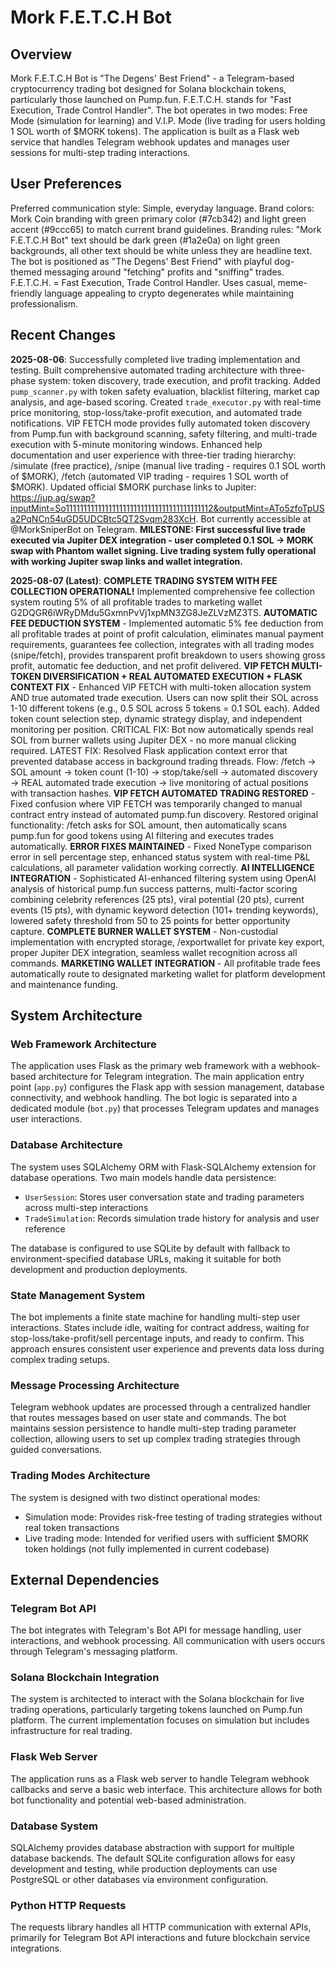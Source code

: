 # Mork F.E.T.C.H Bot

## Overview

Mork F.E.T.C.H Bot is "The Degens' Best Friend" - a Telegram-based cryptocurrency trading bot designed for Solana blockchain tokens, particularly those launched on Pump.fun. F.E.T.C.H. stands for "Fast Execution, Trade Control Handler". The bot operates in two modes: Free Mode (simulation for learning) and V.I.P. Mode (live trading for users holding 1 SOL worth of $MORK tokens). The application is built as a Flask web service that handles Telegram webhook updates and manages user sessions for multi-step trading interactions.

## User Preferences

Preferred communication style: Simple, everyday language.
Brand colors: Mork Coin branding with green primary color (#7cb342) and light green accent (#9ccc65) to match current brand guidelines.
Branding rules: "Mork F.E.T.C.H Bot" text should be dark green (#1a2e0a) on light green backgrounds, all other text should be white unless they are headline text. The bot is positioned as "The Degens' Best Friend" with playful dog-themed messaging around "fetching" profits and "sniffing" trades. F.E.T.C.H. = Fast Execution, Trade Control Handler. Uses casual, meme-friendly language appealing to crypto degenerates while maintaining professionalism.

## Recent Changes

**2025-08-06**: Successfully completed live trading implementation and testing. Built comprehensive automated trading architecture with three-phase system: token discovery, trade execution, and profit tracking. Added `pump_scanner.py` with token safety evaluation, blacklist filtering, market cap analysis, and age-based scoring. Created `trade_executor.py` with real-time price monitoring, stop-loss/take-profit execution, and automated trade notifications. VIP FETCH mode provides fully automated token discovery from Pump.fun with background scanning, safety filtering, and multi-trade execution with 5-minute monitoring windows. Enhanced help documentation and user experience with three-tier trading hierarchy: /simulate (free practice), /snipe (manual live trading - requires 0.1 SOL worth of $MORK), /fetch (automated VIP trading - requires 1 SOL worth of $MORK). Updated official $MORK purchase links to Jupiter: https://jup.ag/swap?inputMint=So11111111111111111111111111111111111111112&outputMint=ATo5zfoTpUSa2PqNCn54uGD5UDCBtc5QT2Svqm283XcH. Bot currently accessible at @MorkSniperBot on Telegram. **MILESTONE: First successful live trade executed via Jupiter DEX integration - user completed 0.1 SOL → MORK swap with Phantom wallet signing. Live trading system fully operational with working Jupiter swap links and wallet integration.**

**2025-08-07 (Latest)**: **COMPLETE TRADING SYSTEM WITH FEE COLLECTION OPERATIONAL!** Implemented comprehensive fee collection system routing 5% of all profitable trades to marketing wallet G2DQGR6iWRyDMdu5GxmnPvVj1xpMN3ZG8JeZLVzMZ3TS. **AUTOMATIC FEE DEDUCTION SYSTEM** - Implemented automatic 5% fee deduction from all profitable trades at point of profit calculation, eliminates manual payment requirements, guarantees fee collection, integrates with all trading modes (snipe/fetch), provides transparent profit breakdown to users showing gross profit, automatic fee deduction, and net profit delivered. **VIP FETCH MULTI-TOKEN DIVERSIFICATION + REAL AUTOMATED EXECUTION + FLASK CONTEXT FIX** - Enhanced VIP FETCH with multi-token allocation system AND true automated trade execution. Users can now split their SOL across 1-10 different tokens (e.g., 0.5 SOL across 5 tokens = 0.1 SOL each). Added token count selection step, dynamic strategy display, and independent monitoring per position. CRITICAL FIX: Bot now automatically spends real SOL from burner wallets using Jupiter DEX - no more manual clicking required. LATEST FIX: Resolved Flask application context error that prevented database access in background trading threads. Flow: /fetch → SOL amount → token count (1-10) → stop/take/sell → automated discovery → REAL automated trade execution → live monitoring of actual positions with transaction hashes. **VIP FETCH AUTOMATED TRADING RESTORED** - Fixed confusion where VIP FETCH was temporarily changed to manual contract entry instead of automated pump.fun discovery. Restored original functionality: /fetch asks for SOL amount, then automatically scans pump.fun for good tokens using AI filtering and executes trades automatically. **ERROR FIXES MAINTAINED** - Fixed NoneType comparison error in sell percentage step, enhanced status system with real-time P&L calculations, all parameter validation working correctly. **AI INTELLIGENCE INTEGRATION** - Sophisticated AI-enhanced filtering system using OpenAI analysis of historical pump.fun success patterns, multi-factor scoring combining celebrity references (25 pts), viral potential (20 pts), current events (15 pts), with dynamic keyword detection (101+ trending keywords), lowered safety threshold from 50 to 25 points for better opportunity capture. **COMPLETE BURNER WALLET SYSTEM** - Non-custodial implementation with encrypted storage, /exportwallet for private key export, proper Jupiter DEX integration, seamless wallet recognition across all commands. **MARKETING WALLET INTEGRATION** - All profitable trade fees automatically route to designated marketing wallet for platform development and maintenance funding.

## System Architecture

### Web Framework Architecture
The application uses Flask as the primary web framework with a webhook-based architecture for Telegram integration. The main application entry point (`app.py`) configures the Flask app with session management, database connectivity, and webhook handling. The bot logic is separated into a dedicated module (`bot.py`) that processes Telegram updates and manages user interactions.

### Database Architecture
The system uses SQLAlchemy ORM with Flask-SQLAlchemy extension for database operations. Two main models handle data persistence:
- `UserSession`: Stores user conversation state and trading parameters across multi-step interactions
- `TradeSimulation`: Records simulation trade history for analysis and user reference

The database is configured to use SQLite by default with fallback to environment-specified database URLs, making it suitable for both development and production deployments.

### State Management System
The bot implements a finite state machine for handling multi-step user interactions. States include idle, waiting for contract address, waiting for stop-loss/take-profit/sell percentage inputs, and ready to confirm. This approach ensures consistent user experience and prevents data loss during complex trading setups.

### Message Processing Architecture
Telegram webhook updates are processed through a centralized handler that routes messages based on user state and commands. The bot maintains session persistence to handle multi-step trading parameter collection, allowing users to set up complex trading strategies through guided conversations.

### Trading Modes Architecture
The system is designed with two distinct operational modes:
- Simulation mode: Provides risk-free testing of trading strategies without real token transactions
- Live trading mode: Intended for verified users with sufficient $MORK token holdings (not fully implemented in current codebase)

## External Dependencies

### Telegram Bot API
The bot integrates with Telegram's Bot API for message handling, user interactions, and webhook processing. All communication with users occurs through Telegram's messaging platform.

### Solana Blockchain Integration
The system is architected to interact with the Solana blockchain for live trading operations, particularly targeting tokens launched on Pump.fun platform. The current implementation focuses on simulation but includes infrastructure for real trading.

### Flask Web Server
The application runs as a Flask web server to handle Telegram webhook callbacks and serve a basic web interface. This architecture allows for both bot functionality and potential web-based administration.

### Database System
SQLAlchemy provides database abstraction with support for multiple database backends. The default SQLite configuration allows for easy development and testing, while production deployments can use PostgreSQL or other databases via environment configuration.

### Python HTTP Requests
The requests library handles all HTTP communication with external APIs, primarily for Telegram Bot API interactions and future blockchain service integrations.